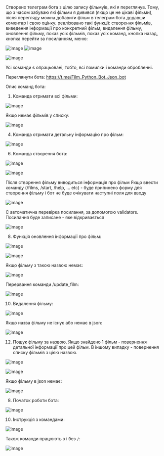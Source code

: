Створено телеграм бота з цілю запису фільмуів, які я переглянув. Тому, що з часом забуваю які фільми я дивився (якщо це не цікаві фільми), після перегляду можна добавити фільм в телеграм бота додавши коментар і свою оцінку.
реалізовано такі функції:
створення фільмів, 
виведення інформації про конкретний фільм,
видалення фільму,
оновлення фільму, 
показ усіх фільмів,
показ усіх команд,
кнопка назад,
кнопка перейти за посиланням,
меню:

![image](https://github.com/user-attachments/assets/7b58a24d-380e-47e4-8c16-460100481c3c)
![image](https://github.com/user-attachments/assets/8ef3a62f-2b0e-471e-829d-77b4d8e45434)

![image](https://github.com/user-attachments/assets/b1448cd7-6013-4a2d-95a6-c9e424bd7793)

Усі команди є опрацьовані, тобто, всі помилки і команди обробленні.

Переглянути бота:
https://t.me/Film_Python_Bot_Json_bot

  Опис команд бота:
1. Команда отримати всі фільми:
   
![image](https://github.com/user-attachments/assets/2cedf989-cde0-40bc-a657-376bd2ae1eef)

Якщо немає фільмів у списку:

![image](https://github.com/user-attachments/assets/e87b954a-c522-4e07-a806-5ff7c0135a05)

4. Команда отримати детальну інформацію про фільм:
   
![image](https://github.com/user-attachments/assets/df00a49b-9c2b-4dce-a14a-ecd92789fc98)

6. Команда створення бота:
   
![image](https://github.com/user-attachments/assets/af5bf07e-1100-436f-9011-b416a4db70fd)

![image](https://github.com/user-attachments/assets/3b086902-cb44-4e52-87df-45b11a2cbec2)

Після створення фільму виводиться інформація про фільм
Якщо ввести команду (/films, /start, /help, ... etc) - буде припинено форму для створення фільму і бот не буде очікувати наступні поля для вводу

![image](https://github.com/user-attachments/assets/25bc298e-735a-4647-9992-89d316855f38)

Є автоматична перевірка посилання, за допомогою validators. Посилання буде записане - яке відкривається

![image](https://github.com/user-attachments/assets/14c42189-98b3-4b01-86a9-964a00c60b24)

8. Функція оновлення інформації про фільм:
   
![image](https://github.com/user-attachments/assets/1f25d43e-80c8-4eea-86aa-55bf8b965623)

![image](https://github.com/user-attachments/assets/f030c5d9-e1d5-4dd0-a842-06d4f6a63c88)

Якщо фільму з такою назвою немає:

![image](https://github.com/user-attachments/assets/9c1dbf75-8d4b-41c1-8013-79df8718042e)

Перервання команди /update_film:

![image](https://github.com/user-attachments/assets/93beb8ff-323c-4a08-9e78-454aa9712794)

10. Видалення фільму:
    
![image](https://github.com/user-attachments/assets/1c33a8a6-b208-41ac-9fa9-8eb0b44cdc47)

Якщо назва фільму не існує або немає в json:

![image](https://github.com/user-attachments/assets/914b2a18-6dd7-4794-835c-71533e1ed12a)

12. Пошук фільму за назвою. Якщо знайдено 1 фільм - повернення детальної інформації про цей фільм. В іншому випадку - повернення списку фільмів з цією назвою.
    
![image](https://github.com/user-attachments/assets/799690f1-b58d-42df-92f8-59fbcf119142)

![image](https://github.com/user-attachments/assets/9edd36dd-ff5e-4234-8975-242692d7302d)

Якщо фільму в json немає:

![image](https://github.com/user-attachments/assets/b46f4134-22b5-4700-aad2-f00f4756d733)

8. Початок роботи бота:
   
![image](https://github.com/user-attachments/assets/7f9f8033-b8b5-4f15-83a9-e0119ed70c23)

10. Інструкція з командами:
    
![image](https://github.com/user-attachments/assets/8e64c393-2c4b-490f-9016-47c421e24057)

Також команди працюють з і без `/`:

![image](https://github.com/user-attachments/assets/04839765-1b9b-4ad6-9170-592d40e7eeb7)





